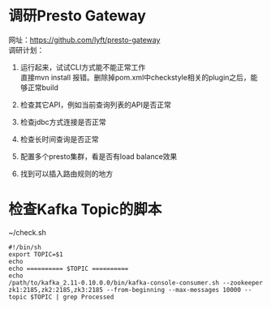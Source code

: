 # 调研Presto Gateway
网址：https://github.com/lyft/presto-gateway  
调研计划：
1. 运行起来，试试CLI方式能不能正常工作  
 直接mvn install 报错。删除掉pom.xml中checkstyle相关的plugin之后，能够正常build
 
1. 检查其它API，例如当前查询列表的API是否正常
1. 检查jdbc方式连接是否正常
1. 检查长时间查询是否正常
1. 配置多个presto集群，看是否有load balance效果
1. 找到可以插入路由规则的地方

# 检查Kafka Topic的脚本
~/check.sh 
```shell
#!/bin/sh
export TOPIC=$1
echo 
echo ========== $TOPIC ==========
echo 
/path/to/kafka_2.11-0.10.0.0/bin/kafka-console-consumer.sh --zookeeper zk1:2185,zk2:2185,zk3:2185 --from-beginning --max-messages 10000 --topic $TOPIC | grep Processed
```
